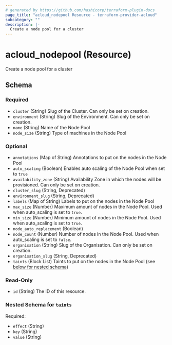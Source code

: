 ```yaml
---
# generated by https://github.com/hashicorp/terraform-plugin-docs
page_title: "acloud_nodepool Resource - terraform-provider-acloud"
subcategory: ""
description: |-
  Create a node pool for a cluster
---
```


# acloud_nodepool (Resource)

Create a node pool for a cluster



<!-- schema generated by tfplugindocs -->
## Schema

### Required

- `cluster` (String) Slug of the Cluster. Can only be set on creation.
- `environment` (String) Slug of the Environment. Can only be set on creation.
- `name` (String) Name of the Node Pool
- `node_size` (String) Type of machines in the Node Pool

### Optional

- `annotations` (Map of String) Annotations to put on the nodes in the Node Pool
- `auto_scaling` (Boolean) Enables auto scaling of the Node Pool when set to `true`
- `availability_zone` (String) Availability Zone in which the nodes will be provisioned. Can only be set on creation.
- `cluster_slug` (String, Deprecated)
- `environment_slug` (String, Deprecated)
- `labels` (Map of String) Labels to put on the nodes in the Node Pool
- `max_size` (Number) Maximum amount of nodes in the Node Pool. Used when auto_scaling is set to `true`.
- `min_size` (Number) Minimum amount of nodes in the Node Pool. Used when auto_scaling is set to `true`.
- `node_auto_replacement` (Boolean)
- `node_count` (Number) Number of nodes in the Node Pool. Used when auto_scaling is set to `false`.
- `organisation` (String) Slug of the Organisation. Can only be set on creation.
- `organisation_slug` (String, Deprecated)
- `taints` (Block List) Taints to put on the nodes in the Node Pool (see [below for nested schema](#nestedblock--taints))

### Read-Only

- `id` (String) The ID of this resource.

<a id="nestedblock--taints"></a>
### Nested Schema for `taints`

Required:

- `effect` (String)
- `key` (String)
- `value` (String)
